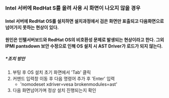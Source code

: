 ### Intel 서버에 RedHat S를 올려 사용 시 화면이 나오지 않을 경우
#### Intel 서버에 RedHat OS를 설치하면 설치과정에서 검은 화면만 표출되고 다음화면으로 넘어가지 못하는 현상이 있다.
#### 원인은 인텔서버보드와 RedHat OS의 비호환성 문제로 발생되는 현상이라고 한다. 그외 IPMI pantsdown 보안 수정으로 인해 OS 설치 시 AST Driver가 로드가 되지 않는다.
##### *조치 방안
1. 부팅 후 OS 설치 초기 화면에서 'Tab' 클릭
2. 커맨드 입력창 이동 후 다음 명령어 추가 후 'Enter' 입력
    - 'nomodeset xdriver=vesa brokenmodules=ast'
3. 다음 화면넘어가며 정상 설치 진행되는지 확인

